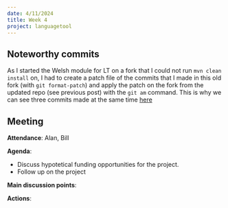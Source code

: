 ```yaml
---
date: 4/11/2024
title: Week 4
project: languagetool
---
```

## Noteworthy commits

As I started the Welsh module for LT on a fork that I could not run `mvn clean install` on, I had to create a patch file of the commits that I made in this old fork (with `git format-patch`) and apply the patch on the fork from the updated repo (see previous post) with the `git am` command. This is why we can see three commits made at the same time [here](https://github.com/Oktogazh/languagetool/commits/master/?since=2024-11-04&until=2024-11-04)
## Meeting

**Attendance**: Alan, Bill

**Agenda**:
  - Discuss hypotetical funding opportunities for the project.
  - Follow up on the project

**Main discussion points**:

**Actions**:

